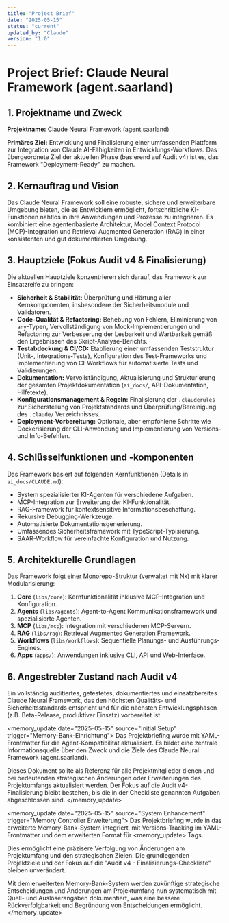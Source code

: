 ```yaml
---
title: "Project Brief"
date: "2025-05-15"
status: "current"
updated_by: "Claude"
version: "1.0"
---
```


# Project Brief: Claude Neural Framework (agent.saarland)

## 1. Projektname und Zweck

**Projektname:** Claude Neural Framework (agent.saarland)

**Primäres Ziel:** Entwicklung und Finalisierung einer umfassenden Plattform zur Integration von Claude AI-Fähigkeiten in Entwicklungs-Workflows. Das übergeordnete Ziel der aktuellen Phase (basierend auf Audit v4) ist es, das Framework "Deployment-Ready" zu machen.

## 2. Kernauftrag und Vision

Das Claude Neural Framework soll eine robuste, sichere und erweiterbare Umgebung bieten, die es Entwicklern ermöglicht, fortschrittliche KI-Funktionen nahtlos in ihre Anwendungen und Prozesse zu integrieren. Es kombiniert eine agentenbasierte Architektur, Model Context Protocol (MCP)-Integration und Retrieval Augmented Generation (RAG) in einer konsistenten und gut dokumentierten Umgebung.

## 3. Hauptziele (Fokus Audit v4 & Finalisierung)

Die aktuellen Hauptziele konzentrieren sich darauf, das Framework zur Einsatzreife zu bringen:

*   **Sicherheit & Stabilität:** Überprüfung und Härtung aller Kernkomponenten, insbesondere der Sicherheitsmodule und Validatoren.
*   **Code-Qualität & Refactoring:** Behebung von Fehlern, Eliminierung von `any`-Typen, Vervollständigung von Mock-Implementierungen und Refactoring zur Verbesserung der Lesbarkeit und Wartbarkeit gemäß den Ergebnissen des Skript-Analyse-Berichts.
*   **Testabdeckung & CI/CD:** Etablierung einer umfassenden Teststruktur (Unit-, Integrations-Tests), Konfiguration des Test-Frameworks und Implementierung von CI-Workflows für automatisierte Tests und Validierungen.
*   **Dokumentation:** Vervollständigung, Aktualisierung und Strukturierung der gesamten Projektdokumentation (`ai_docs/`, API-Dokumentation, Hilfetexte).
*   **Konfigurationsmanagement & Regeln:** Finalisierung der `.clauderules` zur Sicherstellung von Projektstandards und Überprüfung/Bereinigung des `.claude/` Verzeichnisses.
*   **Deployment-Vorbereitung:** Optionale, aber empfohlene Schritte wie Dockerisierung der CLI-Anwendung und Implementierung von Versions- und Info-Befehlen.

## 4. Schlüsselfunktionen und -komponenten

Das Framework basiert auf folgenden Kernfunktionen (Details in `ai_docs/CLAUDE.md`):

*   System spezialisierter KI-Agenten für verschiedene Aufgaben.
*   MCP-Integration zur Erweiterung der KI-Funktionalität.
*   RAG-Framework für kontextsensitive Informationsbeschaffung.
*   Rekursive Debugging-Werkzeuge.
*   Automatisierte Dokumentationsgenerierung.
*   Umfassendes Sicherheitsframework mit TypeScript-Typisierung.
*   SAAR-Workflow für vereinfachte Konfiguration und Nutzung.

## 5. Architekturelle Grundlagen

Das Framework folgt einer Monorepo-Struktur (verwaltet mit Nx) mit klarer Modularisierung:

1.  **Core** (`libs/core`): Kernfunktionalität inklusive MCP-Integration und Konfiguration.
2.  **Agents** (`libs/agents`): Agent-to-Agent Kommunikationsframework und spezialisierte Agenten.
3.  **MCP** (`libs/mcp`): Integration mit verschiedenen MCP-Servern.
4.  **RAG** (`libs/rag`): Retrieval Augmented Generation Framework.
5.  **Workflows** (`libs/workflows`): Sequentielle Planungs- und Ausführungs-Engines.
6.  **Apps** (`apps/`): Anwendungen inklusive CLI, API und Web-Interface.

## 6. Angestrebter Zustand nach Audit v4

Ein vollständig auditiertes, getestetes, dokumentiertes und einsatzbereites Claude Neural Framework, das den höchsten Qualitäts- und Sicherheitsstandards entspricht und für die nächsten Entwicklungsphasen (z.B. Beta-Release, produktiver Einsatz) vorbereitet ist.

<memory_update date="2025-05-15" source="Initial Setup" trigger="Memory-Bank-Einrichtung">
Das Projektbriefing wurde mit YAML-Frontmatter für die Agent-Kompatibilität aktualisiert. Es bildet eine zentrale Informationsquelle über den Zweck und die Ziele des Claude Neural Framework (agent.saarland).

Dieses Dokument sollte als Referenz für alle Projektmitglieder dienen und bei bedeutenden strategischen Änderungen oder Erweiterungen des Projektumfangs aktualisiert werden. Der Fokus auf die Audit v4-Finalisierung bleibt bestehen, bis die in der Checkliste genannten Aufgaben abgeschlossen sind.
</memory_update>

<memory_update date="2025-05-15" source="System Enhancement" trigger="Memory Controller Erweiterung">
Das Projektbriefing wurde in das erweiterte Memory-Bank-System integriert, mit Versions-Tracking im YAML-Frontmatter und dem erweiterten Format für <memory_update> Tags.

Dies ermöglicht eine präzisere Verfolgung von Änderungen am Projektumfang und den strategischen Zielen. Die grundlegenden Projektziele und der Fokus auf die "Audit v4 - Finalisierungs-Checkliste" bleiben unverändert. 

Mit dem erweiterten Memory-Bank-System werden zukünftige strategische Entscheidungen und Änderungen am Projektumfang nun systematisch mit Quell- und Auslöserangaben dokumentiert, was eine bessere Rückverfolgbarkeit und Begründung von Entscheidungen ermöglicht.
</memory_update>
